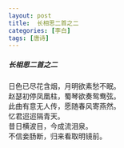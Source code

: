 ```yaml
---
layout: post
title:  长相思二首之二
categories: [李白]
tags: [唐诗]
---
```


##### 长相思二首之二

日色已尽花含烟，月明欲素愁不眠。	<br>
赵瑟初停凤凰柱，蜀琴欲奏鸳鸯弦。	<br>
此曲有意无人传，愿随春风寄燕然。	<br>
忆君迢迢隔青天。	<br>
昔日横波目，今成流泪泉。	<br>
不信妾肠断，归来看取明镜前。	<br>








































